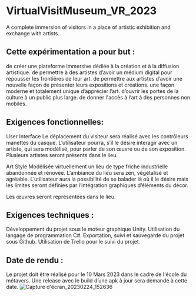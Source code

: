 # VirtualVisitMuseum_VR_2023
A complete immersion of visitors in a place of artistic exhibition and exchange with artists.
## Cette expérimentation a pour but :  
de créer une plateforme immersive dédiée à la création et à la diffusion artistique.
de permettre à des artistes d’avoir un médium digital pour repousser les frontières de leur art. 
de permettre aux artistes d’avoir une nouvelle façon de présenter leurs expositions et créations. 
une façon moderne et totalement unique d’apprécier l’art. 
d’ouvrir les portes de la culture à un public plus large.
de donner l'accès à l’art à des personnes non mobiles. 
## Exigences fonctionnelles: 
User Interface 
Le déplacement du visiteur sera réalisé avec les contrôleurs manettes du casque.
L’utilisateur pourra, s’il le désire interagir avec un artiste, qui sera modélisé, pour parler de son œuvre ou de son exposition. 
Plusieurs artistes seront présents dans le lieu.

Art Style 
Modélisée virtuellement un lieu de type friche industrielle abandonnée et rénovée. 
L’ambiance du lieu sera zen, végétalisé et agréable.
L’utilisateur aura la possibilité de se balader là où il le désire mais les limites seront définies par l’intégration graphiques d’éléments du décor. 

  Les œuvres seront représentées dans le lieu. 

## Exigences techniques : 
Développement du projet sous le moteur graphique Unity.
Utilisation du langage de programmation C#.
Exportation, suivi et sauvegarde du projet sous Github.
Utilisation de Trello pour le suivi du projet. 
## Date de rendu : 
Le projet doit être réalisé pour le 10 Mars 2023 dans le cadre de l'école du métavers. 
Une release avec le build d’une apk à jour sera demandé à cette date. 
![Capture d'écran_20230224_152636](https://user-images.githubusercontent.com/101596380/221210903-77287733-613b-4ea8-9a4f-36e4620ed9a5.png)
